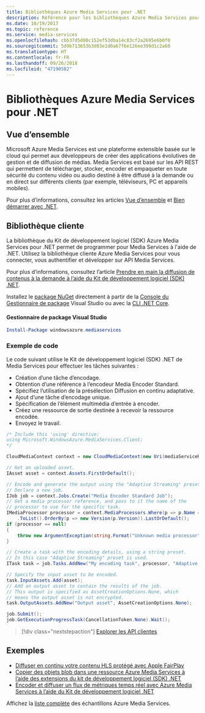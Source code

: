 ```yaml
---
title: Bibliothèques Azure Media Services pour .NET
description: Référence pour les bibliothèques Azure Media Services pour .NET
ms.date: 10/19/2017
ms.topic: reference
ms.service: media-services
ms.openlocfilehash: cbb37d5d80c152ef53dba14c83cf2a2695e6b0f0
ms.sourcegitcommit: 5d9b713653b3d03e1d0a67f6e126ee399d1c2a60
ms.translationtype: HT
ms.contentlocale: fr-FR
ms.lasthandoff: 09/26/2018
ms.locfileid: "47190582"
---
```

# <a name="azure-media-services-libraries-for-net"></a>Bibliothèques Azure Media Services pour .NET

## <a name="overview"></a>Vue d’ensemble

Microsoft Azure Media Services est une plateforme extensible basée sur le cloud qui permet aux développeurs de créer des applications évolutives de gestion et de diffusion de médias. Media Services est basé sur les API REST qui permettent de télécharger, stocker, encoder et empaqueter en toute sécurité du contenu vidéo ou audio destiné à être diffusé à la demande ou en direct sur différents clients (par exemple, téléviseurs, PC et appareils mobiles). 

Pour plus d’informations, consultez les articles [Vue d’ensemble](/azure/media-services/media-services-overview) et [Bien démarrer avec .NET](/azure/media-services/media-services-dotnet-how-to-use). 

## <a name="client-library"></a>Bibliothèque cliente

La bibliothèque du Kit de développement logiciel (SDK) Azure Media Services pour .NET permet de programmer pour Media Services à l'aide de .NET. Utilisez la bibliothèque cliente Azure Media Services pour vous connecter, vous authentifier et développer sur API Media Services.  

Pour plus d’informations, consultez l’article [Prendre en main la diffusion de contenus à la demande à l’aide du Kit de développement logiciel (SDK) .NET](/azure/media-services/media-services-dotnet-get-started).

Installez le [package NuGet](https://www.nuget.org/packages/windowsazure.mediaservices) directement à partir de la [Console du Gestionnaire de package][PackageManager] Visual Studio ou avec la [CLI .NET Core][DotNetCLI].

#### <a name="visual-studio-package-manager"></a>Gestionnaire de package Visual Studio

```powershell
Install-Package windowsazure.mediaservices
```

### <a name="code-example"></a>Exemple de code

Le code suivant utilise le Kit de développement logiciel (SDK) .NET de Media Services pour effectuer les tâches suivantes :

- Création d’une tâche d’encodage.
- Obtention d’une référence à l’encodeur Media Encoder Standard.
- Spécifiez l’utilisation de la présélection Diffusion en continu adaptative.
- Ajout d’une tâche d’encodage unique.
- Spécification de l’élément multimédia d’entrée à encoder.
- Créez une ressource de sortie destinée à recevoir la ressource encodée.
- Envoyez le travail.


```csharp
/* Include this 'using' directive:
using Microsoft.WindowsAzure.MediaServices.Client;
*/

CloudMediaContext context = new CloudMediaContext(new Uri(mediaServiceRESTAPIEndpoint), tokenProvider);

// Get an uploaded asset.
IAsset asset = context.Assets.FirstOrDefault();

// Encode and generate the output using the "Adaptive Streaming" preset.
// Declare a new job.
IJob job = context.Jobs.Create("Media Encoder Standard Job");
// Get a media processor reference, and pass to it the name of the 
// processor to use for the specific task.
IMediaProcessor processor = context.MediaProcessors.Where(p => p.Name == mediaProcessorName)
    .ToList().OrderBy(p => new Version(p.Version)).LastOrDefault();
if (processor == null) 
{
    throw new ArgumentException(string.Format("Unknown media processor", mediaProcessorName));
}

// Create a task with the encoding details, using a string preset.
// In this case "Adaptive Streaming" preset is used.
ITask task = job.Tasks.AddNew("My encoding task", processor, "Adaptive Streaming", TaskOptions.None);

// Specify the input asset to be encoded.
task.InputAssets.Add(asset);
// Add an output asset to contain the results of the job. 
// This output is specified as AssetCreationOptions.None, which 
// means the output asset is not encrypted. 
task.OutputAssets.AddNew("Output asset", AssetCreationOptions.None);

job.Submit();
job.GetExecutionProgressTask(CancellationToken.None).Wait();
```

> [!div class="nextstepaction"]
> [Explorer les API clientes](/dotnet/api/overview/azure/mediaservices/client)

## <a name="samples"></a>Exemples

- [Diffuser en continu votre contenu HLS protégé avec Apple FairPlay](https://azure.microsoft.com/resources/samples/media-services-dotnet-dynamic-encryption-with-fairplay/)
- [Copier des objets blob dans une ressource Azure Media Services à l’aide des extensions du kit de développement logiciel (SDK) .NET](https://azure.microsoft.com/resources/samples/media-services-dotnet-copy-blob-into-asset/)
- [Encoder et diffuser un flux de métriques temps réel avec Azure Media Services à l’aide du Kit de développement logiciel .NET](https://azure.microsoft.com/resources/samples/media-services-dotnet-encode-live-stream-with-ams-clear/)

Affichez la [liste complète](https://azure.microsoft.com/resources/samples/?platform=dotnet&service=media-services) des échantillons Azure Media Services.


[PackageManager]: https://docs.microsoft.com/nuget/tools/package-manager-console
[DotNetCLI]: https://docs.microsoft.com/dotnet/core/tools/dotnet-add-package
